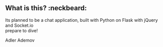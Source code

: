<h2>What is this?  :neckbeard:  </h2>
    <dt>Its planned to be a chat application, built with Python on Flask with jQuery and Socket.io</dt>
prepare to dive!

Adler Ademov



